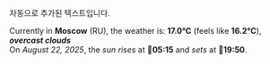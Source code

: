 
자동으로 추가된 텍스트입니다.

<!--START_SECTION:weather:moscow-->
Currently in **Moscow** (RU), the weather is: **17.0°C** (feels like **16.2°C**), ***overcast clouds***<br/>
On *August 22, 2025*, the *sun rises* at 🌅**05:15** and *sets* at 🌇**19:50**.
<!--END_SECTION:weather-->

